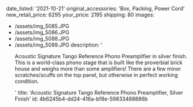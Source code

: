 date_listed: '2021-10-21'
original_accessories: 'Box, Packing, Power Cord'
new_retail_price: 6295
your_price: 2195
shipping: 80
images:
  - /assets/img_5085.JPG
  - /assets/img_5086.JPG
  - /assets/img_5088.JPG
  - /assets/img_5089.JPG
description: '<p>Acoustic Signature Tango Reference Phono Preamplifier in silver finish. This is a world-class phono stage that is built like the proverbial brick house and weighs more than some amplifiers! There are a few minor scratches/scuffs on the top panel, but otherwise in perfect working condition.&nbsp;</p>'
title: 'Acoustic Signature Tango Reference Phono Preamplifier, Silver Finish'
id: 4b6245b4-dd24-416a-bf8e-59833488886b
